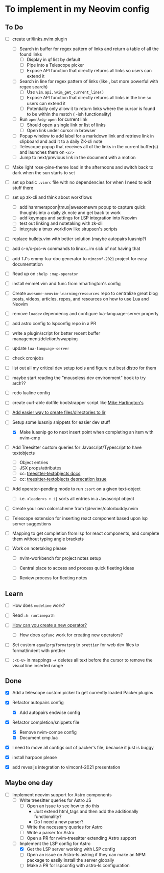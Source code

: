 # To implement in my Neovim config

## To Do

- [ ] create url/links.nvim plugin
  - [ ] Search in buffer for regex pattern of links and return a table of all the found links
    - [ ] Display in qf list by default
    - [ ] Pipe into a Telescope picker
    - [ ] Expose API function that directly returns all links so users can extend it
  - [ ] Search in line for regex pattern of links (like <CWORD>, but more powerful with regex search)
    - [ ] Use `vim.api.nvim_get_current_line()` 
    - [ ] Expose API function that directly returns all links in the line so users can extend it
    - [ ] Potentially only allow it to return links where the cursor is found to be within the match (<CWORD> -ish functionality)
  - [ ] Run `open`/`xdg-open` for current link
    - [ ] Should open a single link or list of links
    - [ ] Open link under cursor in browser
  - [ ] Popup window to add label for a markdown link and retrieve link in clipboard and add it to a daily ZK-cli note
  - [ ] Telescope popup that receives all of the links in the current buffer(s) and launches them on `<cr>`
  - [ ] Jump to next/previous link in the document with a motion

- [ ] Make light rose-pine-theme load in the afternoons and switch back to dark when the sun starts to set
- [ ] set up basic `.vimrc` file with no dependencies for when I need to edit stuff there
- [ ] set up zk-cli and think about workflows
  - [ ] add hammerspoon|tmux|awesomewm popup to capture quick thoughts into a daily zk note and get back to work
  - [ ] add keymaps and settings for LSP integration into Neovim
  - [ ] test out linking and notetaking with zk-cli
  - [ ] integrate a tmux workflow like [sirupsen's scripts](https://github.com/sirupsen/zk)

- [ ] replace bullets.vim with better solution (maybe autopairs luasnip?)
- [ ] add c-n/c-p/c-w commands to linux...im sick of not having that
- [ ] add TJ's emmy-lua-doc generator to `vimconf-2021` project for easy documentation
- [ ] Read up on `:help :map-operator`
- [ ] install emmet.vim and func from mhartington's config
- [ ] Create `awesome-neovim-learning/resources` repo to centralize great blog posts, videos, articles, repos, and resources on how to use Lua and Neovim
- [ ] remove `luadev` dependency and configure lua-language-server properly
- [ ] add astro config to lspconfig repo in a PR
- [ ] write a plugin/script for better recent buffer management/deletion/swapping
- [ ] update `lua-language-server`
- [ ] check cronjobs
- [ ] list out all my critical dev setup tools and figure out best distro for them
- [ ] maybe start reading the "mouseless dev environment" book to try arch??
- [ ] redo lualine config
- [ ] create curl-able dotfile bootstrapper script like [Mike Hartington's](https://github.com/mhartington/dotfiles/blob/main/install.sh)
- [ ] [Add easier way to create files/directories to lir](https://github.com/tamago324/lir.nvim/wiki/Custom-actions#input_newfile)

- [ ] Setup some luasnip snippets for easier dev stuff
  - [x] Make luasnip go to next insert point when completing an item with nvim-cmp

- [ ] Add Treesitter custom queries for Javascript/Typescript to have textobjects
  - [ ] Object entries
  - [ ] JSX props/attributes
  - [ ] cc: [treesitter-textobjects docs](https://github.com/nvim-treesitter/nvim-treesitter-textobjects/blob/master/README.md#built-in-textobjects)
  - [ ] cc: [treesitter-textobjects deprecation issue](https://github.com/nvim-treesitter/nvim-treesitter-textobjects/issues/65#issuecomment-873426234)

- [ ] Add operator-pending mode to run `:sort` on a given text-object
  - [ ] i.e. `<leader>s + i{` sorts all entries in a Javascript object

- [ ] Create your own colorscheme from tjdevries/colorbuddy.nvim
- [ ] Telescope extension for inserting react component based upon lsp server suggestions
- [ ] Mapping to get completion from lsp for react components, and complete them without typing angle brackets

- [ ] Work on notetaking please
	- [ ] nvim-workbench for project notes setup
	- [ ] Central place to access and process quick fleeting ideas
	- [ ] Review process for fleeting notes



## Learn

- [ ] How does `modeline` work?
- [ ] Read `:h runtimepath`
- [ ] [How can you create a new operator?](https://stackoverflow.com/questions/8994276/how-to-define-a-new-vim-operator-with-a-parameter#8998136)
  - [ ] How does `opfunc` work for creating new operators?
- [ ] Set custom `equalprg`/`formatprg` to `prettier` for web dev files to format/indent with prettier
- [ ] `:<C-U>` in mappings -> deletes all text before the cursor to remove the visual line inserted range



## Done

- [x] Add a telescope custom picker to get currently loaded Packer plugins
- [x] Refactor autopairs config
  - [x] Add autopairs endwise config
- [x] Refactor completion/snippets file
  - [x] Remove nvim-compe config
  - [x] Document cmp.lua
- [x] I need to move all configs out of packer's file, because it just is buggy
- [x] install harpoon please
- [x] add revealjs integration to vimconf-2021 presentation



## Maybe one day

- [ ] Implement neovim support for Astro components
	- [ ] Write treesitter queries for Astro JS
		- [ ] Open an issue to see how to do this
			- Just extend html_tags and then add the additionally functionality?
			- Do I need a new parser?
		- [ ] Write the necessary queries for Astro
		- [ ] Write a parser for Astro
		- [ ] Open a PR for nvim-treesitter extending Astro support
	- [ ] Implement the LSP config for Astro
		- [x] Get the LSP server working with LSP config
		- [ ] Open an issue on Astro-ls asking if they can make an NPM package to easily install the server globally
		- [ ] Make a PR for lspconfig with astro-ls configuration
